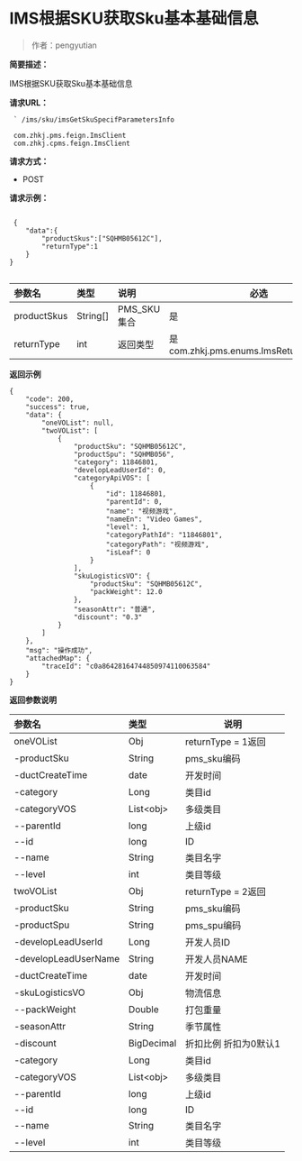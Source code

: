 # IMS根据SKU获取Sku基本基础信息

> 作者：pengyutian

**简要描述：** 


IMS根据SKU获取Sku基本基础信息





**请求URL：** 
```
 ` /ims/sku/imsGetSkuSpecifParametersInfo

 com.zhkj.pms.feign.ImsClient
 com.zhkj.cpms.feign.ImsClient

```


  
**请求方式：**
- POST 

**请求示例：** 
```

 {
    "data":{
        "productSkus":["SQHMB05612C"],
		"returnType":1
    }
}


```

|参数名|类型|说明|必选|
|:----    |:---|:----- |-----   |
|productSkus |String[]   |PMS_SKU集合|是|
|returnType |int   |返回类型|是 com.zhkj.pms.enums.ImsReturnTypeEnum|




 **返回示例**
``` 
{
    "code": 200,
    "success": true,
    "data": {
        "oneVOList": null,
        "twoVOList": [
            {
                "productSku": "SQHMB05612C",
                "productSpu": "SQHMB056",
                "category": 11846801,
                "developLeadUserId": 0,
                "categoryApiVOS": [
                    {
                        "id": 11846801,
                        "parentId": 0,
                        "name": "视频游戏",
                        "nameEn": "Video Games",
                        "level": 1,
                        "categoryPathId": "11846801",
                        "categoryPath": "视频游戏",
                        "isLeaf": 0
                    }
                ],
                "skuLogisticsVO": {
                    "productSku": "SQHMB05612C",
                    "packWeight": 12.0 
                },
                "seasonAttr": "普通",
                "discount": "0.3"
            }
        ]
    },
    "msg": "操作成功",
    "attachedMap": {
        "traceId": "c0a86428164744850974110063584"
    }
}
```
 **返回参数说明** 

|参数名|类型|说明|
|:-----  |:-----|-----|
|oneVOList |Obj   |returnType = 1返回 |
|-productSku |String   |pms_sku编码|
|-ductCreateTime |date   |开发时间 |
|-category |Long   |类目id |
|-categoryVOS |List&lt;obj>   |多级类目 |
|--parentId |long  |上级id |
|--id |long  |ID |
|--name |String  |类目名字 |
|--level |int  |类目等级 |
|twoVOList |Obj   |returnType = 2返回 |
|-productSku |String   |pms_sku编码|
|-productSpu |String   |pms_spu编码 |
|-developLeadUserId |Long   |开发人员ID |
|-developLeadUserName |String   |开发人员NAME |
|-ductCreateTime |date   |开发时间 |
|-skuLogisticsVO |Obj   |物流信息 |
|--packWeight |Double  |打包重量 |
|-seasonAttr |String   |季节属性 |
|-discount |BigDecimal   |折扣比例  折扣为0默认1 |
|-category |Long   |类目id |
|-categoryVOS |List&lt;obj>   |多级类目 |
|--parentId |long  |上级id |
|--id |long  |ID |
|--name |String  |类目名字 |
|--level |int  |类目等级 |